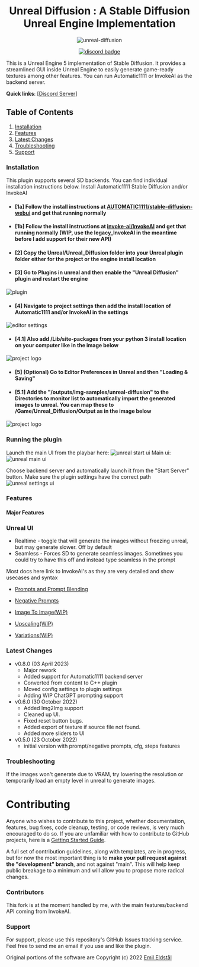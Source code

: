 <div align="center">

# Unreal Diffusion : A Stable Diffusion Unreal Engine Implementation
![unreal-diffusion](/Unreal/docs/Unreal_DiffusionV0_5.png)

[![discord badge]][discord link]

[discord badge]: https://flat.badgen.net/discord/members/wg67wbA3aA?icon=discord
[discord link]: https://discord.gg/wg67wbA3aA
</div>

This is a Unreal Engine 5 implementation of Stable Diffusion. It provides a streamlined
GUI inside Unreal Engine to easily generate game-ready textures among other features. You can run Automatic1111 or InvokeAI as the backend server.

**Quick links**: [<a href="https://discord.gg/wg67wbA3aA">Discord Server</a>]


## Table of Contents

1. [Installation](#installation)
2. [Features](#features)
3. [Latest Changes](#latest-changes)
4. [Troubleshooting](#troubleshooting)
5. [Support](#support)


### Installation

This plugin supports several SD backends. You can find individual installation instructions
below. Install Automatic1111 Stable Diffusion and/or InvokeAI

- #### [1a] Follow the install instructions at [AUTOMATIC1111/stable-diffusion-webui](https://github.com/AUTOMATIC1111/stable-diffusion-webui) and get that running normally
- #### [1b] Follow the install instructions at [invoke-ai/InvokeAI](https://github.com/invoke-ai/InvokeAI) and get that running normally (WIP, use the legacy_InvokeAI in the meantime before I add support for their new API)
- #### [2] Copy the Unreal/Unreal_Diffusion folder into your Unreal plugin folder either for the project or the engine install location
- #### [3] Go to Plugins in unreal and then enable the "Unreal Diffusion" plugin and restart the engine
![plugin](/Unreal/docs/unreal_plugin.png)
- #### [4] Navigate to project settings then add the install location of Automatic1111 and/or InvokeAI in the settings
![editor settings](/Unreal/docs/unreal_plugin_settings.png)
- #### [4.1] Also add /Lib/site-packages from your python 3 install location on your computer like in the image below
![project logo](/Unreal/docs/python_paths.png)
- #### [5] (Optional) Go to Editor Preferences in Unreal and then "Loading & Saving" 
- #### [5.1] Add the "/outputs/img-samples/unreal-diffusion" to the Directories to monitor list to automatically import the generated images to unreal. You can map these to /Game/Unreal_Diffusion/Output as in the image below
![project logo](/Unreal/docs/loading_saving.png) 

### Running the plugin
Launch the main UI from the playbar here:
![unreal start ui](/Unreal/docs/unreal_button.png)
Main ui:
![unreal main ui](/Unreal/docs/unreal_main_ui.png)

Choose backend server and automatically launch it from the "Start Server" button. Make sure the plugin settings have the correct path
![unreal settings ui](/Unreal/docs/unreal_settings.png)


### Features

#### Major Features

### Unreal UI
- Realtime - toggle that will generate the images without freezing unreal, but may generate slower. Off by default
- Seamless - Forces SD to generate seamless images. Sometimes you could try to have this off and instead type seamless in the prompt


Most docs here link to InvokeAI's as they are very detailed and show usecases and syntax

- [Prompts and Prompt Blending](https://invoke-ai.github.io/InvokeAI/features/PROMPTS/#prompt-blending)
- [Negative Prompts](https://invoke-ai.github.io/InvokeAI/features/PROMPTS/#negative-and-unconditioned-prompts)

- [Image To Image(WIP)](https://invoke-ai.github.io/InvokeAI/features/IMG2IMG/) 
- [Upscaling(WIP)](https://invoke-ai.github.io/InvokeAI/features/POSTPROCESS/)
- [Variations(WIP)](https://invoke-ai.github.io/InvokeAI/features/VARIATIONS/)

### Latest Changes
- v0.8.0 (03 April 2023)
  - Major rework
  - Added support for Automatic1111 backend server
  - Converted  from content to C++ plugin
  - Moved config settings to plugin settings
  - Adding WIP ChatGPT prompting support
- v0.6.0 (30 October 2022)
  - Added Img2Img support
  - Cleaned up UI.
  - Fixed reset button bugs.
  - Added export of texture if source file not found.
  - Added more sliders to UI
- v0.5.0 (23 October 2022)
  - initial version with prompt/negative prompts, cfg, steps features


### Troubleshooting

If the images won't generate due to VRAM, try lowering the resolution or temporarily load an empty level in unreal to generate images.

# Contributing

Anyone who wishes to contribute to this project, whether documentation, features, bug fixes, code
cleanup, testing, or code reviews, is very much encouraged to do so. If you are unfamiliar with how
to contribute to GitHub projects, here is a
[Getting Started Guide](https://opensource.com/article/19/7/create-pull-request-github).

A full set of contribution guidelines, along with templates, are in progress, but for now the most
important thing is to **make your pull request against the "development" branch**, and not against
"main". This will help keep public breakage to a minimum and will allow you to propose more radical
changes.

### Contributors

This fork is at the moment handled by me, with the main features/backend API coming from InvokeAI.

### Support

For support, please use this repository's GitHub Issues tracking service. Feel free to send me an
email if you use and like the plugin.

Original portions of the software are Copyright (c) 2022
[Emil Eldstål](https://github.com/emomilol1213)
